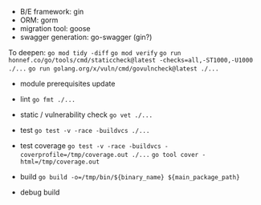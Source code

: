 - B/E framework: gin
- ORM: gorm
- migration tool: goose
- swagger generation: go-swagger (gin?)

To deepen:
`go mod tidy -diff`
`go mod verify`
`go run honnef.co/go/tools/cmd/staticcheck@latest -checks=all,-ST1000,-U1000 ./...`
    `go run golang.org/x/vuln/cmd/govulncheck@latest ./...`

- module prerequisites update

- lint
    `go fmt ./...`

- static / vulnerability check
    `go vet ./...`

- test
    `go test -v -race -buildvcs ./...`

- test coverage
	`go test -v -race -buildvcs -coverprofile=/tmp/coverage.out ./...`
	`go tool cover -html=/tmp/coverage.out`

- build
    `go build -o=/tmp/bin/${binary_name} ${main_package_path}`

- debug build